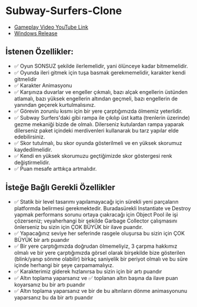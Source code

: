 # Subway-Surfers-Clone

- [Gameplay Video YouTube Link](https://www.youtube.com/watch?v=yiheLL1Wqac)
- [Windows Release](https://github.com/ezgiksrci/Subway-Surfers-Clone/releases/download/Windows/Win64.zip)

## İstenen Özellikler:
- ✅ Oyun SONSUZ şekilde ilerlemelidir, yani ölünceye kadar bitmemelidir.
- ✅ Oyunda ileri gitmek için tuşa basmak gerekmemelidir, karakter kendi gitmelidir
- ✅ Karakter Animasyonu
- ✅ Karşınıza duvarlar ve engeller çıkmalı, bazı alçak engellerin üstünden atlamalı, bazı yüksek engellerin altından geçmeli, bazı engellerin de yanından geçerek kurtulmalısınız.
- ✅ Görevin zorunlu kısmı için bir yere çarptığımızda ölmemiz yeterlidir.
- ✅ Subway Surfers'daki gibi rampa ile çıkılıp üst katta (trenlerin üzerinde) gezme mekaniği bizde de olmalı. Dilerseniz kutulardan rampa yaparak dilerseniz paket içindeki merdivenleri kullanarak bu tarz yapılar elde edebilirsiniz.
- ✅ Skor tutulmalı, bu skor oyunda gösterilmeli ve en yüksek skorumuz kaydedilmelidir.
- ✅ Kendi en yüksek skorumuzu geçtiğimizde skor göstergesi renk değiştirmelidir.
- ✅ Puan mesafe arttıkça artmalıdır.

## İsteğe Bağlı Gerekli Özellikler
- ✅ Statik bir level tasarımı yapılamayacağı için sürekli yeni parçaların platformda belirmesi gerekmektedir. Buradasürekli Instantiate ve Destroy yapmak performans sorunu ortaya çıakracağı için Object Pool ile işi çözerseniz; veyaherhangi bir şekilde Garbage Collector çalışmasını önlerseniz bu sizin için ÇOK BÜYÜK bir ilave puandır.
- ✅ Yapacağınız seviye her seferinde rasgele oluşursa bu sizin için ÇOK BÜYÜK bir artı puandır
- ✅ Bir yere çarptığımızda doğrudan ölmemeliyiz, 3 çarpma hakkımız olmalı ve bir yere çarptığımızda görsel olarak birşekilde bize gösterilen (blink/yanıp sönme olabilir) birkaç saniyelik bir periyot olmalı ve bu süre içinde herhangi bir şeye çarpamamalıyız.
- ✅ Karakterimiz giderek hızlanırsa bu sizin için bir artı puandır
- ✅ Altın toplama yaparsanız ve ✅ toplanan altın başına da ilave puan koyarsanız bu bir artı puandır
- ✅ Altın toplama yaparsanız ve bir de bu altınların dönme animasyonunu yaparsanız bu da bir artı puandır
